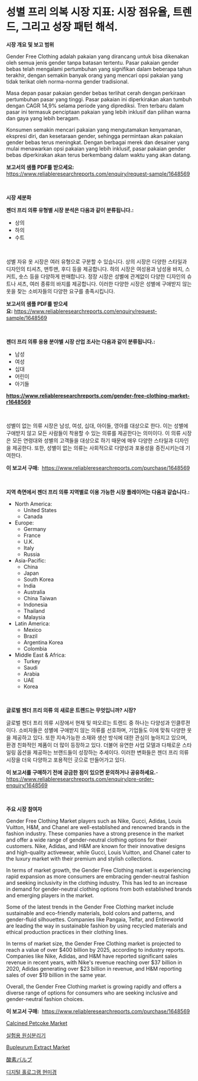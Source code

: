 <p><h1>성별 프리 의복 시장 지표: 시장 점유율, 트렌드, 그리고 성장 패턴 해석.</h1></p><p><strong>시장 개요 및 보고 범위</strong></p>
<p><p>Gender Free Clothing adalah pakaian yang dirancang untuk bisa dikenakan oleh semua jenis gender tanpa batasan tertentu. Pasar pakaian gender bebas telah mengalami pertumbuhan yang signifikan dalam beberapa tahun terakhir, dengan semakin banyak orang yang mencari opsi pakaian yang tidak terikat oleh norma-norma gender tradisional.</p><p>Masa depan pasar pakaian gender bebas terlihat cerah dengan perkiraan pertumbuhan pasar yang tinggi. Pasar pakaian ini diperkirakan akan tumbuh dengan CAGR 14,9% selama periode yang diprediksi. Tren terbaru dalam pasar ini termasuk penciptaan pakaian yang lebih inklusif dan pilihan warna dan gaya yang lebih beragam.</p><p>Konsumen semakin mencari pakaian yang mengutamakan kenyamanan, ekspresi diri, dan kesetaraan gender, sehingga permintaan akan pakaian gender bebas terus meningkat. Dengan berbagai merek dan desainer yang mulai menawarkan opsi pakaian yang lebih inklusif, pasar pakaian gender bebas diperkirakan akan terus berkembang dalam waktu yang akan datang.</p></p>
<p><strong>보고서의 샘플 PDF를 받으세요:</strong> <a href="https://www.reliableresearchreports.com/enquiry/request-sample/1648569">https://www.reliableresearchreports.com/enquiry/request-sample/1648569</a></p>
<p>&nbsp;</p>
<p><strong>시장 세분화</strong></p>
<p><strong>젠더 프리 의류 유형별 시장 분석은 다음과 같이 분류됩니다.:</strong></p>
<p><ul><li>상의</li><li>하의</li><li>수트</li></ul></p>
<p>&nbsp;</p>
<p><p>성별 자유 옷 시장은 여러 유형으로 구분할 수 있습니다. 상의 시장은 다양한 스타일과 디자인의 티셔츠, 맨투맨, 후디 등을 제공합니다. 하의 시장은 여성용과 남성용 바지, 스커트, 숏스 등을 다양하게 판매합니다. 정장 시장은 성별에 관계없이 다양한 디자인의 슈트나 셔츠, 여러 종류의 바지를 제공합니다. 이러한 다양한 시장은 성별에 구애받지 않는 옷을 찾는 소비자들의 다양한 요구를 충족시킵니다.</p></p>
<p><strong>보고서의 샘플 PDF를 받으세요:</strong>&nbsp;<a href="https://www.reliableresearchreports.com/enquiry/request-sample/1648569">https://www.reliableresearchreports.com/enquiry/request-sample/1648569</a></p>
<p>&nbsp;</p>
<p><strong> 젠더 프리 의류 응용 분야별 시장 산업 조사는 다음과 같이 분류됩니다.:</strong></p>
<p><ul><li>남성</li><li>여성</li><li>십대</li><li>어린이</li><li>아기들</li></ul></p>
<p><strong><a href="https://www.reliableresearchreports.com/gender-free-clothing-market-r1648569">https://www.reliableresearchreports.com/gender-free-clothing-market-r1648569</a></strong></p>
<p>&nbsp;</p>
<p><p> 성별이 없는 의류 시장은 남성, 여성, 십대, 아이들, 영아를 대상으로 한다. 이는 성별에 구애받지 않고 모든 사람들이 착용할 수 있는 의류를 제공한다는 의미이다. 이 의류 시장은 모든 연령대와 성별의 고객들을 대상으로 하기 때문에 매우 다양한 스타일과 디자인을 제공한다. 또한, 성별이 없는 의류는 사회적으로 다양성과 포용성을 증진시키는데 기여한다.</p></p>
<p><strong>이 보고서 구매:</strong>&nbsp; <a href="https://www.reliableresearchreports.com/purchase/1648569">https://www.reliableresearchreports.com/purchase/1648569</a></p>
<p>&nbsp;</p>
<p><strong>지역 측면에서 젠더 프리 의류 지역별로 이용 가능한 시장 플레이어는 다음과 같습니다.:</strong></p>
<p><ul>
    <li>
        North America:
        <ul>
            <li>United States</li>
            <li>Canada</li>
        </ul>
    </li>
    <li>
        Europe:
        <ul>
            <li>Germany</li>
            <li>France</li>
            <li>U.K.</li>
            <li>Italy</li>
            <li>Russia</li>
        </ul>
    </li>
    <li>
        Asia-Pacific:
        <ul>
            <li>China</li>
            <li>Japan</li>
            <li>South Korea</li>
            <li>India</li>
            <li>Australia</li>
            <li>China Taiwan</li>
            <li>Indonesia</li>
            <li>Thailand</li>
            <li>Malaysia</li>
        </ul>
    </li>
    <li>
        Latin America:
        <ul>
            <li>Mexico</li>
            <li>Brazil</li>
            <li>Argentina Korea</li>
            <li>Colombia</li>
        </ul>
    </li>
    <li>
        Middle East & Africa:
        <ul>
            <li>Turkey</li>
            <li>Saudi</li>
            <li>Arabia</li>
            <li>UAE</li>
            <li>Korea</li>
        </ul>
    </li>
    </ul></p>
<p>&nbsp;</p>
<p><strong>글로벌 젠더 프리 의류 의 새로운 트렌드는 무엇입니까? 시장?</strong></p>
<p><p>글로벌 젠더 프리 의류 시장에서 현재 및 떠오르는 트렌드 중 하나는 다양성과 인클루젼이다. 소비자들은 성별에 구애받지 않는 의류를 선호하며, 기업들도 이에 맞춰 다양한 옷을 제공하고 있다. 또한 지속가능한 소재와 생산 방식에 대한 관심이 높아지고 있으며, 환경 친화적인 제품이 더 많이 등장하고 있다. 더불어 유연한 사업 모델과 다채로운 스타일링 옵션을 제공하는 브랜드들이 성장하는 추세이다. 이러한 변화들은 젠더 프리 의류 시장을 더욱 다양하고 포용적인 곳으로 만들어가고 있다.</p></p>
<p><strong>이 보고서를 구매하기 전에 궁금한 점이 있으면 문의하거나 공유하세요.</strong>- <a href="https://www.reliableresearchreports.com/enquiry/pre-order-enquiry/1648569">https://www.reliableresearchreports.com/enquiry/pre-order-enquiry/1648569</a></p>
<p>&nbsp;</p>
<p><strong>주요 시장 참여자</strong></p>
<p><p>Gender Free Clothing Market players such as Nike, Gucci, Adidas, Louis Vuitton, H&M, and Chanel are well-established and renowned brands in the fashion industry. These companies have a strong presence in the market and offer a wide range of gender-neutral clothing options for their customers. Nike, Adidas, and H&M are known for their innovative designs and high-quality activewear, while Gucci, Louis Vuitton, and Chanel cater to the luxury market with their premium and stylish collections.</p><p>In terms of market growth, the Gender Free Clothing market is experiencing rapid expansion as more consumers are embracing gender-neutral fashion and seeking inclusivity in the clothing industry. This has led to an increase in demand for gender-neutral clothing options from both established brands and emerging players in the market.</p><p>Some of the latest trends in the Gender Free Clothing market include sustainable and eco-friendly materials, bold colors and patterns, and gender-fluid silhouettes. Companies like Pangaia, Telfar, and Entireworld are leading the way in sustainable fashion by using recycled materials and ethical production practices in their clothing lines.</p><p>In terms of market size, the Gender Free Clothing market is projected to reach a value of over $400 billion by 2025, according to industry reports. Companies like Nike, Adidas, and H&M have reported significant sales revenue in recent years, with Nike's revenue reaching over $37 billion in 2020, Adidas generating over $23 billion in revenue, and H&M reporting sales of over $19 billion in the same year.</p><p>Overall, the Gender Free Clothing market is growing rapidly and offers a diverse range of options for consumers who are seeking inclusive and gender-neutral fashion choices.</p></p>
<p><strong>이 보고서 구매:</strong>&nbsp;&nbsp;<a href="https://www.reliableresearchreports.com/purchase/1648569">https://www.reliableresearchreports.com/purchase/1648569</a></p>
<p><p><a href="https://www.linkedin.com/pulse/calcined-petcoke-market-comprehensive-report-its-share-amp-growth-yl95f?trackingId=yTdvQETIU%2F4Vyrg5Eg6JWw%3D%3D">Calcined Petcoke Market</a></p><p><a href="https://medium.com/@christianlarkinus/%EC%97%B0%EA%B5%AC%EC%86%8C-%EC%9B%90%EC%8B%AC%EB%B6%84%EB%A6%AC%EA%B8%B0-%EC%8B%9C%EC%9E%A5-%EB%B3%B4%EA%B3%A0%EC%84%9C%EB%8A%94-%EC%9D%B4-%EC%8B%9C%EC%9E%A5%EC%9D%98-%EC%B5%9C%EC%8B%A0-%ED%8A%B8%EB%A0%8C%EB%93%9C%EC%99%80-%EC%84%B1%EC%9E%A5-%EA%B8%B0%ED%9A%8C%EB%A5%BC-%EB%B3%B4%EC%97%AC%EC%A4%8D%EB%8B%88%EB%8B%A4-02791a400748">실험용 원심분리기</a></p><p><a href="https://www.linkedin.com/pulse/bupleurum-extract-market-research-report-forecasted-period-from-hnl4c?trackingId=bU1bxkNXYVoDrqoOBlKqZQ%3D%3D">Bupleurum Extract Market</a></p><p><a href="https://github.com/ReganWisoky2023/Market-Research-Report-List-1/blob/main/686939430888.md">酸素バルブ</a></p><p><a href="https://medium.com/@goonfghyt6587/%EB%94%94%EC%A7%80%ED%84%B8-%ED%99%80%EB%A1%9C%EA%B7%B8%EB%9E%98%ED%94%BD-%ED%98%84%EB%AF%B8%EA%B2%BD-%EC%8B%9C%EC%9E%A5-2031%EB%85%84%EA%B9%8C%EC%A7%80%EC%9D%98-%ED%8A%B8%EB%A0%8C%EB%93%9C-%EC%98%88%EC%B8%A1-%EB%B0%8F-%EA%B2%BD%EC%9F%81-%EB%B6%84%EC%84%9D-7f5dbb85ba89">디지털 홀로그램 현미경</a></p></p>